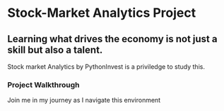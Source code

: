 # Stock-Market Analytics Project

Learning what drives the economy is not just a skill but also a talent.
---
Stock market Analytics by PythonInvest is a priviledge to study this.

### Project Walkthrough
Join me in my journey as I navigate this environment
